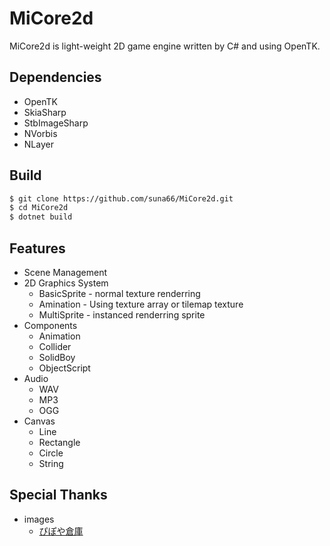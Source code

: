 # MiCore2d
MiCore2d is light-weight 2D game engine written by C# and using OpenTK.

## Dependencies

- OpenTK
- SkiaSharp
- StbImageSharp
- NVorbis
- NLayer

## Build

```sh
$ git clone https://github.com/suna66/MiCore2d.git
$ cd MiCore2d
$ dotnet build
```

## Features

- Scene Management
- 2D Graphics System
  - BasicSprite - normal texture renderring
  - Amination - Using texture array or tilemap texture
  - MultiSprite - instanced renderring sprite
- Components
  - Animation
  - Collider
  - SolidBoy
  - ObjectScript
- Audio
  - WAV
  - MP3
  - OGG
- Canvas
  - Line
  - Rectangle
  - Circle
  - String


## Special Thanks

- images
  - [ぴぽや倉庫](https://pipoya.net/sozai/)
